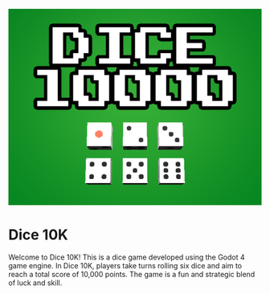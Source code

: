 ![cover](./docs/cover.png)

# Dice 10K

Welcome to Dice 10K! This is a dice game developed using the Godot 4 game 
engine. In Dice 10K, players take turns rolling six dice and aim to reach 
a total score of 10,000 points. The game is a fun and strategic blend of 
luck and skill.

